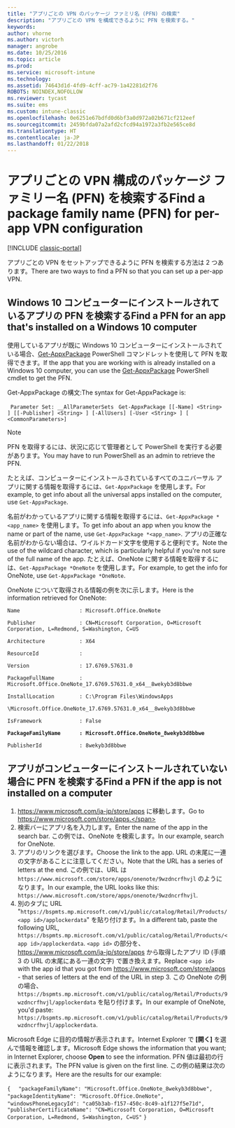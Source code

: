 ```yaml
---
title: "アプリごとの VPN のパッケージ ファミリ名 (PFN) の検索"
description: "アプリごとの VPN を構成できるように PFN を検索する。"
keywords: 
author: vhorne
ms.author: victorh
manager: angrobe
ms.date: 10/25/2016
ms.topic: article
ms.prod: 
ms.service: microsoft-intune
ms.technology: 
ms.assetid: 74643d1d-4fd9-4cff-ac79-1a42281d2f76
ROBOTS: NOINDEX,NOFOLLOW
ms.reviewer: tycast
ms.suite: ems
ms.custom: intune-classic
ms.openlocfilehash: 0e6251e67bdfd0d6bf3a0d972a02b671cf212eef
ms.sourcegitcommit: 2459bfda07a2afd2cfcd94a1972a3fb2e565ce8d
ms.translationtype: HT
ms.contentlocale: ja-JP
ms.lasthandoff: 01/22/2018
---
```

# <a name="find-a-package-family-name-pfn-for-per-app-vpn-configuration"></a><span data-ttu-id="b72b2-103">アプリごとの VPN 構成のパッケージ ファミリー名 (PFN) を検索する</span><span class="sxs-lookup"><span data-stu-id="b72b2-103">Find a package family name (PFN) for per-app VPN configuration</span></span>

[!INCLUDE [classic-portal](../includes/classic-portal.md)]

<span data-ttu-id="b72b2-104">アプリごとの VPN をセットアップできるように PFN を検索する方法は 2 つあります。</span><span class="sxs-lookup"><span data-stu-id="b72b2-104">There are two ways to find a PFN so that you can set up a per-app VPN.</span></span>

## <a name="find-a-pfn-for-an-app-thats-installed-on-a-windows-10-computer"></a><span data-ttu-id="b72b2-105">Windows 10 コンピューターにインストールされているアプリの PFN を検索する</span><span class="sxs-lookup"><span data-stu-id="b72b2-105">Find a PFN for an app that's installed on a Windows 10 computer</span></span>

<span data-ttu-id="b72b2-106">使用しているアプリが既に Windows 10 コンピューターにインストールされている場合、[Get-AppxPackage](https://technet.microsoft.com/library/hh856044.aspx) PowerShell コマンドレットを使用して PFN を取得できます。</span><span class="sxs-lookup"><span data-stu-id="b72b2-106">If the app that you are working with is already installed on a Windows 10 computer, you can use the [Get-AppxPackage](https://technet.microsoft.com/library/hh856044.aspx) PowerShell cmdlet to get the PFN.</span></span>

<span data-ttu-id="b72b2-107">Get-AppxPackage の構文:</span><span class="sxs-lookup"><span data-stu-id="b72b2-107">The syntax for Get-AppxPackage is:</span></span>

` Parameter Set: __AllParameterSets`
` Get-AppxPackage [[-Name] <String> ] [[-Publisher] <String> ] [-AllUsers] [-User <String> ] [ <CommonParameters>]`

> [!NOTE]
> <span data-ttu-id="b72b2-108">PFN を取得するには、状況に応じて管理者として PowerShell を実行する必要があります。</span><span class="sxs-lookup"><span data-stu-id="b72b2-108">You may have to run PowerShell as an admin to retrieve the PFN.</span></span>

<span data-ttu-id="b72b2-109">たとえば、コンピューターにインストールされているすべてのユニバーサル アプリに関する情報を取得するには、`Get-AppxPackage` を使用します。</span><span class="sxs-lookup"><span data-stu-id="b72b2-109">For example, to get info about all the universal apps installed on the computer, use `Get-AppxPackage`.</span></span>

<span data-ttu-id="b72b2-110">名前がわかっているアプリに関する情報を取得するには、`Get-AppxPackage *<app_name>` を使用します。</span><span class="sxs-lookup"><span data-stu-id="b72b2-110">To get info about an app when you know the name or part of the name, use `Get-AppxPackage *<app_name>`.</span></span> <span data-ttu-id="b72b2-111">アプリの正確な名前がわからない場合は、ワイルドカード文字を使用すると便利です。</span><span class="sxs-lookup"><span data-stu-id="b72b2-111">Note the use of the wildcard character, which is particularly helpful if you're not sure of the full name of the app.</span></span> <span data-ttu-id="b72b2-112">たとえば、OneNote に関する情報を取得するには、`Get-AppxPackage *OneNote` を使用します。</span><span class="sxs-lookup"><span data-stu-id="b72b2-112">For example, to get the info for OneNote, use `Get-AppxPackage *OneNote`.</span></span>


<span data-ttu-id="b72b2-113">OneNote について取得される情報の例を次に示します。</span><span class="sxs-lookup"><span data-stu-id="b72b2-113">Here is the information retrieved for OneNote:</span></span>

`Name                   : Microsoft.Office.OneNote`

`Publisher              : CN=Microsoft Corporation, O=Microsoft Corporation, L=Redmond, S=Washington, C=US`

`Architecture           : X64`

`ResourceId             :`

`Version                : 17.6769.57631.0`

`PackageFullName        : Microsoft.Office.OneNote_17.6769.57631.0_x64__8wekyb3d8bbwe`

`InstallLocation        : C:\Program Files\WindowsApps`

`\Microsoft.Office.OneNote_17.6769.57631.0_x64__8wekyb3d8bbwe`

`IsFramework            : False`

**`PackageFamilyName      : Microsoft.Office.OneNote_8wekyb3d8bbwe`**

`PublisherId            : 8wekyb3d8bbwe`



## <a name="find-a-pfn-if-the-app-is-not-installed-on-a-computer"></a><span data-ttu-id="b72b2-114">アプリがコンピューターにインストールされていない場合に PFN を検索する</span><span class="sxs-lookup"><span data-stu-id="b72b2-114">Find a PFN if the app is not installed on a computer</span></span>

1.  <span data-ttu-id="b72b2-115">https://www.microsoft.com/ja-jp/store/apps に移動します。</span><span class="sxs-lookup"><span data-stu-id="b72b2-115">Go to https://www.microsoft.com/store/apps.</span></span>
2.  <span data-ttu-id="b72b2-116">検索バーにアプリ名を入力します。</span><span class="sxs-lookup"><span data-stu-id="b72b2-116">Enter the name of the app in the search bar.</span></span> <span data-ttu-id="b72b2-117">この例では、OneNote を検索します。</span><span class="sxs-lookup"><span data-stu-id="b72b2-117">In our example, search for OneNote.</span></span>
3.  <span data-ttu-id="b72b2-118">アプリのリンクを選びます。</span><span class="sxs-lookup"><span data-stu-id="b72b2-118">Choose the link to the app.</span></span> <span data-ttu-id="b72b2-119">URL の末尾に一連の文字があることに注意してください。</span><span class="sxs-lookup"><span data-stu-id="b72b2-119">Note that the URL has a series of letters at the end.</span></span> <span data-ttu-id="b72b2-120">この例では、URL は `https://www.microsoft.com/store/apps/onenote/9wzdncrfhvjl` のようになります。</span><span class="sxs-lookup"><span data-stu-id="b72b2-120">In our example, the URL looks like this: `https://www.microsoft.com/store/apps/onenote/9wzdncrfhvjl`.</span></span>
4.  <span data-ttu-id="b72b2-121">別のタブに URL "`https://bspmts.mp.microsoft.com/v1/public/catalog/Retail/Products/<app id>/applockerdata`" を貼り付けます。</span><span class="sxs-lookup"><span data-stu-id="b72b2-121">In a different tab, paste the following URL, `https://bspmts.mp.microsoft.com/v1/public/catalog/Retail/Products/<app id>/applockerdata`.</span></span> <span data-ttu-id="b72b2-122">`<app id>` の部分を、https://www.microsoft.com/ja-jp/store/apps から取得したアプリ ID (手順 3 の URL の末尾にある一連の文字) で置き換えます。</span><span class="sxs-lookup"><span data-stu-id="b72b2-122">Replace `<app id>` with the app id that you got from https://www.microsoft.com/store/apps - that series of letters at the end of the URL in step 3.</span></span> <span data-ttu-id="b72b2-123">この OneNote の例の場合、`https://bspmts.mp.microsoft.com/v1/public/catalog/Retail/Products/9wzdncrfhvjl/applockerdata` を貼り付けます。</span><span class="sxs-lookup"><span data-stu-id="b72b2-123">In our example of OneNote, you'd paste: `https://bspmts.mp.microsoft.com/v1/public/catalog/Retail/Products/9wzdncrfhvjl/applockerdata`.</span></span>

<span data-ttu-id="b72b2-124">Microsoft Edge に目的の情報が表示されます。Internet Explorer で **[開く]** を選んで情報を確認します。</span><span class="sxs-lookup"><span data-stu-id="b72b2-124">Microsoft Edge shows the information that you want; in Internet Explorer, choose **Open** to see the information.</span></span> <span data-ttu-id="b72b2-125">PFN 値は最初の行に表示されます。</span><span class="sxs-lookup"><span data-stu-id="b72b2-125">The PFN value is given on the first line.</span></span> <span data-ttu-id="b72b2-126">この例の結果は次のようになります。</span><span class="sxs-lookup"><span data-stu-id="b72b2-126">Here are the results for our example:</span></span>


`{`
`  "packageFamilyName": "Microsoft.Office.OneNote_8wekyb3d8bbwe",`
`  "packageIdentityName": "Microsoft.Office.OneNote",`
`  "windowsPhoneLegacyId": "ca05b3ab-f157-450c-8c49-a1f127f5e71d",`
`  "publisherCertificateName": "CN=Microsoft Corporation, O=Microsoft Corporation, L=Redmond, S=Washington, C=US"`
`}`
